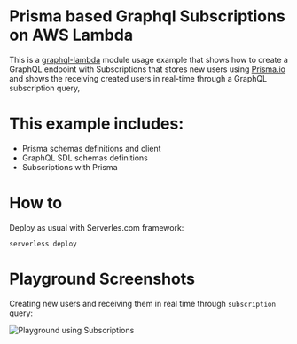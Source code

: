 # Prisma based Graphql Subscriptions on AWS Lambda 

This is a [graphql-lambda](https://github.com/guerrerocarlos/graphql-lambda) module usage example that shows how to create a GraphQL endpoint with Subscriptions that stores new users using [Prisma.io](https://prisma.io) and shows the receiving created users in real-time through a GraphQL subscription query,

# This example includes:

 * Prisma schemas definitions and client 
 * GraphQL SDL schemas definitions
 * Subscriptions with Prisma 

# How to

Deploy as usual with Serverles.com framework:

`serverless deploy`

# Playground Screenshots

Creating new users and receiving them in real time through `subscription` query:

![Playground using Subscriptions](https://user-images.githubusercontent.com/82532/113527161-8dc3bf80-95b4-11eb-8251-512b69d55336.jpg)

